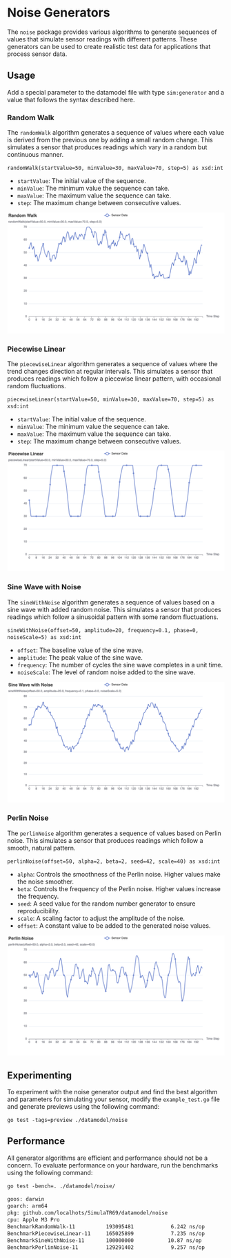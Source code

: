 # Noise Generators

The `noise` package provides various algorithms to generate sequences of values
that simulate sensor readings with different patterns. These generators can be
used to create realistic test data for applications that process sensor data.

## Usage

Add a special parameter to the datamodel file with type `sim:generator` and a
value that follows the syntax described here.

### Random Walk

The `randomWalk` algorithm generates a sequence of values where each value is
derived from the previous one by adding a small random change. This simulates a
sensor that produces readings which vary in a random but continuous manner.

```
randomWalk(startValue=50, minValue=30, maxValue=70, step=5) as xsd:int
```

- `startValue`: The initial value of the sequence.
- `minValue`: The minimum value the sequence can take.
- `maxValue`: The maximum value the sequence can take.
- `step`: The maximum change between consecutive values.

![Random Walk](images/random_walk.png)

### Piecewise Linear

The `piecewiseLinear` algorithm generates a sequence of values where the trend
changes direction at regular intervals. This simulates a sensor that produces
readings which follow a piecewise linear pattern, with occasional random
fluctuations.

```
piecewiseLinear(startValue=50, minValue=30, maxValue=70, step=5) as xsd:int
```

- `startValue`: The initial value of the sequence.
- `minValue`: The minimum value the sequence can take.
- `maxValue`: The maximum value the sequence can take.
- `step`: The maximum change between consecutive values.

![Piecewise Linear](images/piecewise_linear.png)

### Sine Wave with Noise

The `sineWithNoise` algorithm generates a sequence of values based on a sine
wave with added random noise. This simulates a sensor that produces readings
which follow a sinusoidal pattern with some random fluctuations.

```
sineWithNoise(offset=50, amplitude=20, frequency=0.1, phase=0, noiseScale=5) as xsd:int
```

- `offset`: The baseline value of the sine wave.
- `amplitude`: The peak value of the sine wave.
- `frequency`: The number of cycles the sine wave completes in a unit time.
- `noiseScale`: The level of random noise added to the sine wave.

![Sine Wave with Noise](images/sine_wave_with_noise.png)

### Perlin Noise

The `perlinNoise` algorithm generates a sequence of values based on Perlin
noise. This simulates a sensor that produces readings which follow a smooth,
natural pattern.

```
perlinNoise(offset=50, alpha=2, beta=2, seed=42, scale=40) as xsd:int
```

- `alpha`: Controls the smoothness of the Perlin noise. Higher values make the
  noise smoother.
- `beta`: Controls the frequency of the Perlin noise. Higher values increase the
  frequency.
- `seed`: A seed value for the random number generator to ensure
  reproducibility.
- `scale`: A scaling factor to adjust the amplitude of the noise.
- `offset`: A constant value to be added to the generated noise values.

![Perlin Noise](images/perlin_noise.png)

## Experimenting

To experiment with the noise generator output and find the best algorithm and
parameters for simulating your sensor, modify the `example_test.go` file and
generate previews using the following command:

```
go test -tags=preview ./datamodel/noise
```

## Performance

All generator algorithms are efficient and performance should not be a concern.
To evaluate performance on your hardware, run the benchmarks using the following
command:

```
go test -bench=. ./datamodel/noise/
```

```
goos: darwin
goarch: arm64
pkg: github.com/localhots/SimulaTR69/datamodel/noise
cpu: Apple M3 Pro
BenchmarkRandomWalk-11         	193095481	         6.242 ns/op
BenchmarkPiecewiseLinear-11    	165025899	         7.235 ns/op
BenchmarkSineWithNoise-11      	100000000	        10.87 ns/op
BenchmarkPerlinNoise-11        	129291402	         9.257 ns/op
```
